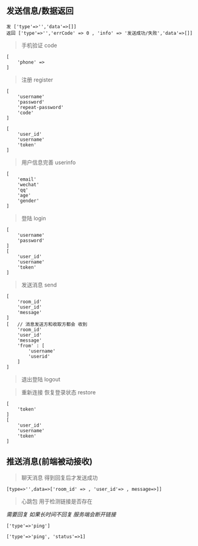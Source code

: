 



## 发送信息/数据返回

	发 ['type'=>'','data'=>[]]
	返回 ['type'=>'','errCode' => 0 , 'info' => '发送成功/失败','data'=>[]]


> 手机验证  code

	[
		'phone' => 
	]

> 注册  register

	[
		'username'
		'password'
		'repeat-password'
		'code'
	]

	[
		'user_id'
		'username'
		'token'
	]

> 用户信息完善  userinfo

	[
		'email'
		'wechat'
		'qq'
		'age'
		'gender'
	]
	
		

> 登陆	login		

	[
		'username'
		'password'
	]
	[
		'user_id'
		'username'
		'token'
	]

> 发送消息	send

	[
		'room_id'
		'user_id'
		'message'
	]
	[   // 消息发送方和收取方都会 收到
		'room_id'
		'user_id'
		'message'
		'from' : [
			'username'
			'userid'
		]
	]

> 退出登陆  logout


> 重新连接 恢复登录状态  restore
	
	[
		'token'
	]
	[
		'user_id'
		'username'
		'token'
	]
		
	

## 推送消息(前端被动接收)  

> 聊天消息 得到回复后才发送成功

	[type=>'',data=>['room_id' => , 'user_id'=> , message=>]]

> 心跳包 用于检测链接是否存在

*需要回复 如果长时间不回复 服务端会断开链接*

	['type'=>'ping']

	['type'=>'ping', 'status'=>1]



	
